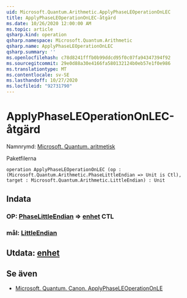 ```yaml
---
uid: Microsoft.Quantum.Arithmetic.ApplyPhaseLEOperationOnLEC
title: ApplyPhaseLEOperationOnLEC-åtgärd
ms.date: 10/26/2020 12:00:00 AM
ms.topic: article
qsharp.kind: operation
qsharp.namespace: Microsoft.Quantum.Arithmetic
qsharp.name: ApplyPhaseLEOperationOnLEC
qsharp.summary: ''
ms.openlocfilehash: c78d8241fffb0b99ddcd95f0c07fa94347394f92
ms.sourcegitcommit: 29e0d88a30e4166fa580132124b0eb57e1f0e986
ms.translationtype: MT
ms.contentlocale: sv-SE
ms.lasthandoff: 10/27/2020
ms.locfileid: "92731790"
---
```

# <a name="applyphaseleoperationonlec-operation"></a>ApplyPhaseLEOperationOnLEC-åtgärd

Namnrymd: [Microsoft. Quantum. aritmetisk](xref:Microsoft.Quantum.Arithmetic)

Paketfilerna [](https://nuget.org/packages/)




```qsharp
operation ApplyPhaseLEOperationOnLEC (op : (Microsoft.Quantum.Arithmetic.PhaseLittleEndian => Unit is Ctl), target : Microsoft.Quantum.Arithmetic.LittleEndian) : Unit
```


## <a name="input"></a>Indata

### <a name="op--phaselittleendian--unit-ctl"></a>OP: [PhaseLittleEndian](xref:Microsoft.Quantum.Arithmetic.PhaseLittleEndian) => [enhet](xref:microsoft.quantum.lang-ref.unit) CTL




### <a name="target--littleendian"></a>mål: [LittleEndian](xref:Microsoft.Quantum.Arithmetic.LittleEndian)





## <a name="output--unit"></a>Utdata: [enhet](xref:microsoft.quantum.lang-ref.unit)



## <a name="see-also"></a>Se även

- [Microsoft. Quantum. Canon. ApplyPhaseLEOperationOnLE](xref:Microsoft.Quantum.Canon.ApplyPhaseLEOperationOnLE)
